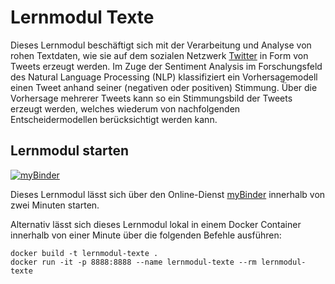 # Lernmodul Texte

Dieses Lernmodul beschäftigt sich mit der Verarbeitung und Analyse von rohen Textdaten, wie sie auf dem sozialen Netzwerk [Twitter](https://twitter.com) in Form von Tweets erzeugt werden. Im Zuge der Sentiment Analysis im Forschungsfeld des Natural Language Processing (NLP) klassifiziert ein Vorhersagemodell einen Tweet anhand seiner (negativen oder positiven) Stimmung. Über die Vorhersage mehrerer Tweets kann so ein Stimmungsbild der Tweets erzeugt werden, welches wiederum von nachfolgenden Entscheidermodellen berücksichtigt werden kann.

## Lernmodul starten

[![myBinder](https://mybinder.org/badge_logo.svg)](https://mybinder.org/v2/git/https%3A%2F%2Fprojectbase.medien.hs-duesseldorf.de%2Feild.nrw-module%2Flernmodul-texte.git/development?filepath=index.ipynb)

Dieses Lernmodul lässt sich über den Online-Dienst [myBinder](https://mybinder.org/v2/git/https%3A%2F%2Fprojectbase.medien.hs-duesseldorf.de%2Feild.nrw-module%2Flernmodul-texte.git/development?filepath=index.ipynb) innerhalb von zwei Minuten starten. 

Alternativ lässt sich dieses Lernmodul lokal in einem Docker Container innerhalb von einer Minute über die folgenden Befehle ausführen:

```
docker build -t lernmodul-texte .
docker run -it -p 8888:8888 --name lernmodul-texte --rm lernmodul-texte
```
